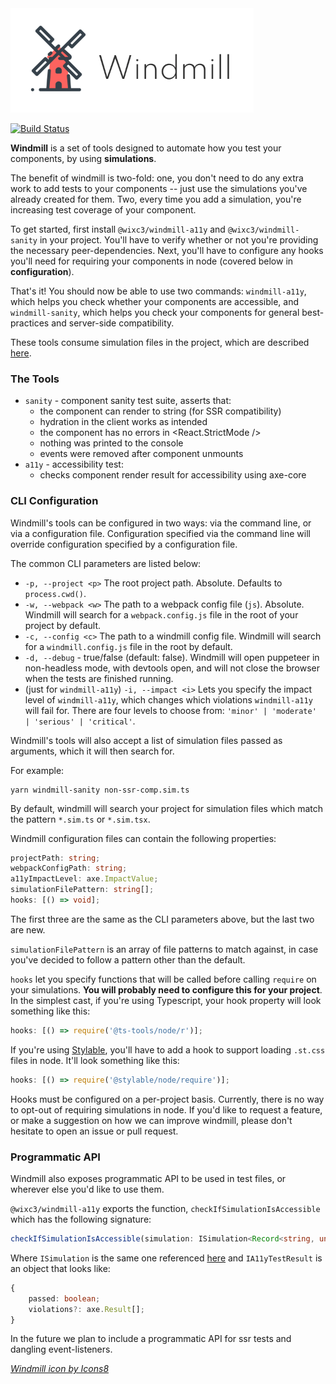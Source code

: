 <img src="assets/logo.png">

[![Build Status](https://travis-ci.com/wixplosives/windmill.svg?token=JxepjChyzQB66ehAYhtG&branch=master)](https://travis-ci.com/wixplosives/windmill)

**Windmill** is a set of tools designed to automate how you test your components, by using **simulations**.

The benefit of windmill is two-fold: one, you don't need to do any extra work to add tests to your components -- just use the simulations you've already created for them. Two, every time you add a simulation, you're increasing test coverage of your component.

To get started, first install `@wixc3/windmill-a11y` and `@wixc3/windmill-sanity` in your project. You'll have to verify whether or not you're providing the necessary peer-dependencies. Next, you'll have to configure any hooks you'll need for requiring your components in node (covered below in **configuration**).

That's it! You should now be able to use two commands: `windmill-a11y`, which helps you check whether your components are accessible, and `windmill-sanity`, which helps you check your components for general best-practices and server-side compatibility.

These tools consume simulation files in the project, which are described [here](https://github.com/wixplosives/wcs-core/blob/d91a792a52b916fb6dc55b7a4f7c49715a010168/src/types.ts#L40).

### The Tools

- `sanity` - component sanity test suite, asserts that:
  - the component can render to string (for SSR compatibility)
  - hydration in the client works as intended
  - the component has no errors in <React.StrictMode />
  - nothing was printed to the console
  - events were removed after component unmounts
- `a11y` - accessibility test:
  - checks component render result for accessibility using axe-core

### CLI Configuration

Windmill's tools can be configured in two ways: via the command line, or via a configuration file. Configuration specified via the command line will override configuration specified by a configuration file.

The common CLI parameters are listed below:

- `-p, --project <p>` The root project path. Absolute. Defaults to `process.cwd()`.
- `-w, --webpack <w>` The path to a webpack config file (`js`). Absolute. Windmill will search for a `webpack.config.js` file in the root of your project by default.
- `-c, --config <c>` The path to a windmill config file. Windmill will search for a `windmill.config.js` file in the root by default.
- `-d, --debug` - true/false (default: false). Windmill will open puppeteer in non-headless mode, with devtools open, and will not close the browser when the tests are finished running.
- (just for `windmill-a11y`) `-i, --impact <i>` Lets you specify the impact level of `windmill-a11y`, which changes which violations `windmill-a11y` will fail for. There are four levels to choose from: `'minor' | 'moderate' | 'serious' | 'critical'`.

Windmill's tools will also accept a list of simulation files passed as arguments, which it will then search for.

For example:

```shell
yarn windmill-sanity non-ssr-comp.sim.ts
```

By default, windmill will search your project for simulation files which match the pattern `*.sim.ts` or `*.sim.tsx`.

Windmill configuration files can contain the following properties:

```ts
projectPath: string;
webpackConfigPath: string;
a11yImpactLevel: axe.ImpactValue;
simulationFilePattern: string[];
hooks: [() => void];
```

The first three are the same as the CLI parameters above, but the last two are new.

`simulationFilePattern` is an array of file patterns to match against, in case you've decided to follow a pattern other than the default.

`hooks` let you specify functions that will be called before calling `require` on your simulations. **You will probably need to configure this for your project**. In the simplest cast, if you're using Typescript, your hook property will look something like this:

```js
hooks: [() => require('@ts-tools/node/r')];
```

If you're using [Stylable](stylable.io), you'll have to add a hook to support loading `.st.css` files in node. It'll look something like this:

```js
hooks: [() => require('@stylable/node/require')];
```

Hooks must be configured on a per-project basis. Currently, there is no way to opt-out of requiring simulations in node. If you'd like to request a feature, or make a suggestion on how we can improve windmill, please don't hesitate to open an issue or pull request.

### Programmatic API

Windmill also exposes programmatic API to be used in test files, or wherever else you'd like to use them.

`@wixc3/windmill-a11y` exports the function, `checkIfSimulationIsAccessible` which has the following signature:

```ts
checkIfSimulationIsAccessible(simulation: ISimulation<Record<string, unknown>>) => Promise<IA11yTestResult>
```

Where `ISimulation` is the same one referenced [here](https://github.com/wixplosives/wcs-core/blob/d91a792a52b916fb6dc55b7a4f7c49715a010168/src/types.ts#L40) and `IA11yTestResult` is an object that looks like:

```ts
{
    passed: boolean;
    violations?: axe.Result[];
}
```

In the future we plan to include a programmatic API for ssr tests and dangling event-listeners.

<a href="https://icons8.com/icon/122728/windmill">_Windmill icon by Icons8_</a>
